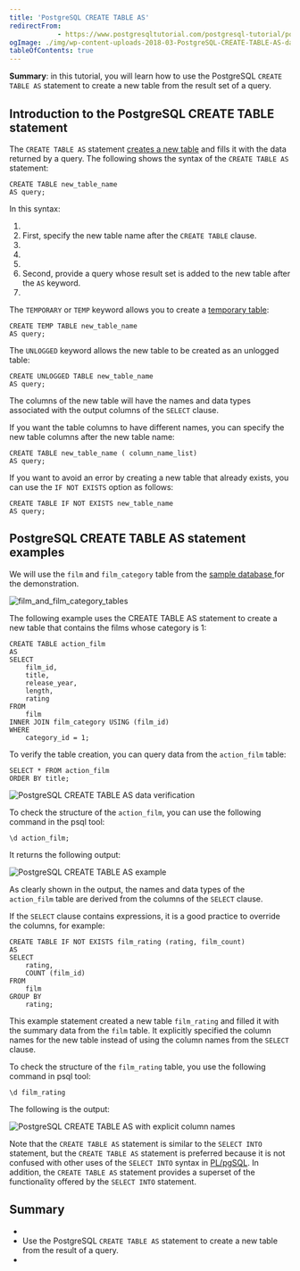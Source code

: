 ```yaml
---
title: 'PostgreSQL CREATE TABLE AS'
redirectFrom: 
            - https://www.postgresqltutorial.com/postgresql-tutorial/postgresql-create-table-as/
ogImage: ./img/wp-content-uploads-2018-03-PostgreSQL-CREATE-TABLE-AS-data-verification.png
tableOfContents: true
---
```



**Summary**: in this tutorial, you will learn how to use the PostgreSQL `CREATE TABLE AS` statement to create a new table from the result set of a query.





## Introduction to the PostgreSQL CREATE TABLE statement





The `CREATE TABLE AS` statement [creates a new table](https://www.postgresqltutorial.com/postgresql-tutorial/postgresql-create-table/) and fills it with the data returned by a query. The following shows the syntax of the `CREATE TABLE AS` statement:





```
CREATE TABLE new_table_name
AS query;
```





In this syntax:





1. 
2. First, specify the new table name after the `CREATE TABLE` clause.
3. 
4.
5. 
6. Second, provide a query whose result set is added to the new table after the `AS` keyword.
7. 





The `TEMPORARY` or `TEMP` keyword allows you to create a [temporary table](https://www.postgresqltutorial.com/postgresql-tutorial/postgresql-temporary-table/):





```
CREATE TEMP TABLE new_table_name
AS query;
```





The `UNLOGGED` keyword allows the new table to be created as an unlogged table:





```
CREATE UNLOGGED TABLE new_table_name
AS query;
```





The columns of the new table will have the names and data types associated with the output columns of the `SELECT` clause.





If you want the table columns to have different names, you can specify the new table columns after the new table name:





```
CREATE TABLE new_table_name ( column_name_list)
AS query;
```





If you want to avoid an error by creating a new table that already exists, you can use the `IF NOT EXISTS` option as follows:





```
CREATE TABLE IF NOT EXISTS new_table_name
AS query;
```





## PostgreSQL CREATE TABLE AS statement examples





We will use the `film` and `film_category` table from the [sample database ](https://www.postgresqltutorial.com/postgresql-getting-started/postgresql-sample-database/)for the demonstration.





![film_and_film_category_tables](https://www.postgresqltutorial.com/wp-content/uploads/2018/03/film_and_film_category_tables.png)





The following example uses the CREATE TABLE AS statement to create a new table that contains the films whose category is 1:





```
CREATE TABLE action_film
AS
SELECT
    film_id,
    title,
    release_year,
    length,
    rating
FROM
    film
INNER JOIN film_category USING (film_id)
WHERE
    category_id = 1;
```





To verify the table creation, you can query data from the `action_film` table:





```
SELECT * FROM action_film
ORDER BY title;
```





![PostgreSQL CREATE TABLE AS data verification](./img/wp-content-uploads-2018-03-PostgreSQL-CREATE-TABLE-AS-data-verification.png)





To check the structure of the `action_film`, you can use the following command in the psql tool:





```
\d action_film;
```





It returns the following output:





![PostgreSQL CREATE TABLE AS example](./img/wp-content-uploads-2018-03-PostgreSQL-CREATE-TABLE-AS-example.png)





As clearly shown in the output, the names and data types of the `action_film` table are derived from the columns of the `SELECT` clause.





If the `SELECT` clause contains expressions, it is a good practice to override the columns, for example:





```
CREATE TABLE IF NOT EXISTS film_rating (rating, film_count)
AS
SELECT
    rating,
    COUNT (film_id)
FROM
    film
GROUP BY
    rating;
```





This example statement created a new table `film_rating` and filled it with the summary data from the `film` table. It explicitly specified the column names for the new table instead of using the column names from the `SELECT` clause.





To check the structure of the `film_rating` table, you use the following command in psql tool:





```
\d film_rating
```





The following is the output:





![PostgreSQL CREATE TABLE AS with explicit column names](./img/wp-content-uploads-2018-03-PostgreSQL-CREATE-TABLE-AS-with-explicit-column-names.png)





Note that the `CREATE TABLE AS` statement is similar to the `SELECT INTO` statement, but the `CREATE TABLE AS` statement is preferred because it is not confused with other uses of the `SELECT INTO` syntax in [PL/pgSQL](https://www.postgresqltutorial.com/postgresql-plpgsql/). In addition, the `CREATE TABLE AS` statement provides a superset of the functionality offered by the `SELECT INTO` statement.





## Summary





- 
- Use the PostgreSQL `CREATE TABLE AS` statement to create a new table from the result of a query.
- 


